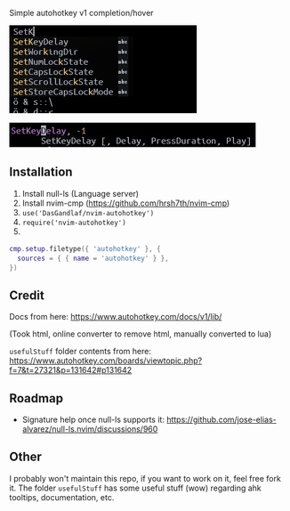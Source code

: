 Simple autohotkey v1 completion/hover

![image](https://github.com/DasGandlaf/nvim-autohotkey/blob/f9141318461443163421c0e58beecf0a59c17218/images/completion.PNG)

![image](https://github.com/DasGandlaf/nvim-autohotkey/blob/f9141318461443163421c0e58beecf0a59c17218/images/hover.PNG)

## Installation
1. Install null-ls (Language server)
2. Install nvim-cmp (https://github.com/hrsh7th/nvim-cmp)
3. `use('DasGandlaf/nvim-autohotkey')`
4. `require('nvim-autohotkey')`
5.
``` lua
cmp.setup.filetype({ 'autohotkey' }, {
  sources = { { name = 'autohotkey' } },
})
```

## Credit
Docs from here: https://www.autohotkey.com/docs/v1/lib/

(Took html, online converter to remove html, manually converted to lua)

`usefulStuff` folder contents from here: https://www.autohotkey.com/boards/viewtopic.php?f=7&t=27321&p=131642#p131642

## Roadmap
- Signature help once null-ls supports it: https://github.com/jose-elias-alvarez/null-ls.nvim/discussions/960

## Other
I probably won't maintain this repo, if you want to work on it, feel free fork it.
The folder `usefulStuff` has some useful stuff (wow) regarding ahk tooltips, documentation, etc.
